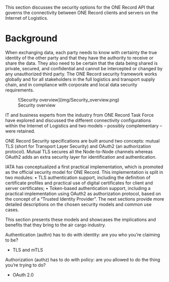 This section discusses the security options for the ONE Record API that governs the connectivity between ONE Record clients and servers on the Internet of Logistics. 

# Background
When exchanging data, each party needs to know with certainty the true identity of the other party and that they have the authority to receive or share the data. They also need to be certain that the data being shared is private, secured, and confidential and cannot be intercepted or changed by any unauthorized third party. The ONE Record security framework works globally and for all stakeholders in the full logistics and transport supply chain, and in compliance with corporate and local data security requirements.

<figure markdown>
  ![Security overview](img/Security_overview.png)
  <figcaption>Security overview</figcaption>
</figure>

IT and business experts from the industry from ONE Record Task Force have explored and discussed the different connectivity configurations within the Internet of Logistics and two models – possibly complementary – were retained. 

ONE Record Security specifications are built around two concepts: mutual TLS (short for Transport Layer Security) and OAuth2 (an authorization protocol). 
Mutual TLS secures all the Node-to-Node channels whereas OAuth2 adds an extra security layer for identification and authentication.

IATA has conceptualized a first practical implementation, which is promoted as the official security model for ONE Record. This implementation is split in two modules:
•	TLS authentication support, including the definition of certificate profiles and practical use of digital certificates for client and server certificates;
•	Token-based authentication support, including a practical implementation using OAuth2 as authorization protocol, based on the concept of a “Trusted Identity Provider”.
The next sections provide more detailed descriptions on the chosen security models and common use cases.

This section presents these models and showcases the implications and benefits that they bring to the air cargo industry.

Authentication (authn) has to do with identity: are you who you’re claiming to be?
- TLS and mTLS

Authorization (authz) has to do with policy: are you allowed to do the thing you’re trying to do?
- OAuth 2.0